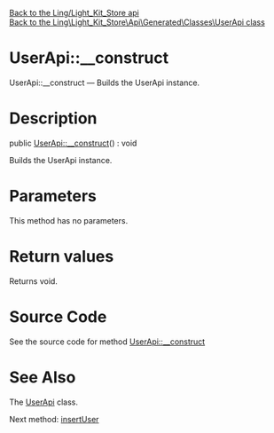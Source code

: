 [Back to the Ling/Light_Kit_Store api](https://github.com/lingtalfi/Light_Kit_Store/blob/master/doc/api/Ling/Light_Kit_Store.md)<br>
[Back to the Ling\Light_Kit_Store\Api\Generated\Classes\UserApi class](https://github.com/lingtalfi/Light_Kit_Store/blob/master/doc/api/Ling/Light_Kit_Store/Api/Generated/Classes/UserApi.md)


UserApi::__construct
================



UserApi::__construct — Builds the UserApi instance.




Description
================


public [UserApi::__construct](https://github.com/lingtalfi/Light_Kit_Store/blob/master/doc/api/Ling/Light_Kit_Store/Api/Generated/Classes/UserApi/__construct.md)() : void




Builds the UserApi instance.




Parameters
================

This method has no parameters.


Return values
================

Returns void.








Source Code
===========
See the source code for method [UserApi::__construct](https://github.com/lingtalfi/Light_Kit_Store/blob/master/Api/Generated/Classes/UserApi.php#L28-L32)


See Also
================

The [UserApi](https://github.com/lingtalfi/Light_Kit_Store/blob/master/doc/api/Ling/Light_Kit_Store/Api/Generated/Classes/UserApi.md) class.

Next method: [insertUser](https://github.com/lingtalfi/Light_Kit_Store/blob/master/doc/api/Ling/Light_Kit_Store/Api/Generated/Classes/UserApi/insertUser.md)<br>

